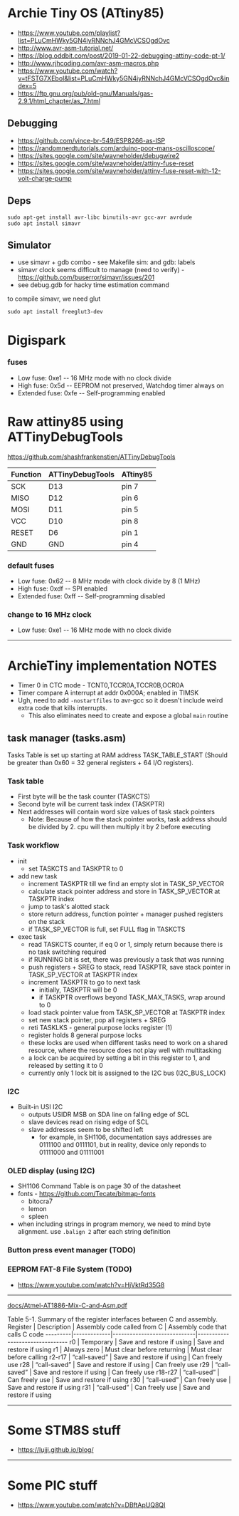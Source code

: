 # Archie Tiny OS (ATtiny85)

- https://www.youtube.com/playlist?list=PLuCmHWky5GN4iyRNNchJ4GMcVCSOgdOvc
- http://www.avr-asm-tutorial.net/
- https://blog.oddbit.com/post/2019-01-22-debugging-attiny-code-pt-1/
- http://www.rjhcoding.com/avr-asm-macros.php
- https://www.youtube.com/watch?v=tFSTG7XEboI&list=PLuCmHWky5GN4iyRNNchJ4GMcVCSOgdOvc&index=5
- https://ftp.gnu.org/pub/old-gnu/Manuals/gas-2.9.1/html_chapter/as_7.html


## Debugging
- https://github.com/vince-br-549/ESP8266-as-ISP
- https://randomnerdtutorials.com/arduino-poor-mans-oscilloscope/
- https://sites.google.com/site/wayneholder/debugwire2
- https://sites.google.com/site/wayneholder/attiny-fuse-reset
- https://sites.google.com/site/wayneholder/attiny-fuse-reset-with-12-volt-charge-pump

## Deps

```
sudo apt-get install avr-libc binutils-avr gcc-avr avrdude
sudo apt install simavr
```


## Simulator

- use simavr + gdb combo - see Makefile sim: and gdb: labels
- simavr clock seems difficult to manage (need to verify) - https://github.com/buserror/simavr/issues/201
- see debug.gdb for hacky time estimation command

to compile simavr, we need glut
```
sudo apt install freeglut3-dev
```

# Digispark
### fuses
- Low fuse: 0xe1  -- 16 MHz mode with no clock divide
- High fuse: 0x5d -- EEPROM not preserved, Watchdog timer always on
- Extended fuse: 0xfe -- Self-programming enabled



# Raw attiny85 using ATTinyDebugTools

https://github.com/shashfrankenstien/ATTinyDebugTools

Function| ATTinyDebugTools | ATtiny85
---|---|---
SCK | D13 | pin 7
MISO | D12 | pin 6
MOSI | D11 | pin 5
VCC | D10 | pin 8
RESET | D6 | pin 1
GND | GND | pin 4

### default fuses
- Low fuse: 0x62  -- 8 MHz mode with clock divide by 8 (1 MHz)
- High fuse: 0xdf -- SPI enabled
- Extended fuse: 0xff  -- Self-programming disabled

### change to 16 MHz clock
- Low fuse: 0xe1  -- 16 MHz mode with no clock divide



-----

# ArchieTiny implementation NOTES

- Timer 0 in CTC mode - TCNT0,TCCR0A,TCCR0B,OCR0A
- Timer compare A interrupt at addr 0x000A; enabled in TIMSK
- Ugh, need to add `-nostartfiles` to avr-gcc so it doesn't include weird extra code that kills interrupts.
    - This also eliminates need to create and expose a global `main` routine

## task manager (tasks.asm)
Tasks Table is set up starting at RAM address TASK_TABLE_START (Should be greater than 0x60 = 32 general registers + 64 I/O registers).

### Task table
- First byte will be the task counter (TASKCTS)
- Second byte will be current task index (TASKPTR)
- Next addresses will contain word size values of task stack pointers
    - Note: Because of how the stack pointer works, task address should be divided by 2. cpu will then multiply it by 2 before executing

### Task workflow
- init
    - set TASKCTS and TASKPTR to 0
- add new task
    - increment TASKPTR till we find an empty slot in TASK_SP_VECTOR
    - calculate stack pointer address and store in TASK_SP_VECTOR at TASKPTR index
    - jump to task's alotted stack
    - store return address, function pointer + manager pushed registers on the stack
    - if TASK_SP_VECTOR is full, set FULL flag in TASKCTS
- exec task
    - read TASKCTS counter, if eq 0 or 1, simply return because there is no task switching required
    - if RUNNING bit is set, there was previously a task that was running
    - push registers + SREG to stack, read TASKPTR, save stack pointer in TASK_SP_VECTOR at TASKPTR index
    - increment TASKPTR to go to next task
        - initially, TASKPTR will be 0
        - if TASKPTR overflows beyond TASK_MAX_TASKS, wrap around to 0
    - load stack pointer value from TASK_SP_VECTOR at TASKPTR index
    - set new stack pointer, pop all registers + SREG
    - reti
TASKLKS - general purpose locks register (1)
    - register holds 8 general purpose locks
    - these locks are used when different tasks need to work on a shared resource,
        where the resource does not play well with multitasking
    - a lock can be acquired by setting a bit in this register to 1, and released by setting it to 0
    - currently only 1 lock bit is assigned to the I2C bus (I2C_BUS_LOCK)


### I2C
- Built-in USI I2C
    - outputs USIDR MSB on SDA line on falling edge of SCL
    - slave devices read on rising edge of SCL
    - slave addresses seem to be shifted left
        - for example, in SH1106, documentation says addresses are 0111100 and 0111101, but in reality, device only reponds to 01111000 and 01111001

### OLED display (using I2C)
- SH1106 Command Table is on page 30 of the datasheet
- fonts - https://github.com/Tecate/bitmap-fonts
    - bitocra7
    - lemon
    - spleen
- when including strings in program memory, we need to mind byte alignment.
    use `.balign 2` after each string definition

### Button press event manager (TODO)


### EEPROM FAT-8 File System (TODO)
- https://www.youtube.com/watch?v=HjVktRd35G8


-----

[docs/Atmel-AT1886-Mix-C-and-Asm.pdf](docs/Atmel-AT1886-Mix-C-and-Asm.pdf)

Table 5-1. Summary of the register interfaces between C and assembly.
Register | Description | Assembly code called from C | Assembly code that calls C code
---------|-------------|-----------------------------|--------------------------------
r0 | Temporary | Save and restore if using | Save and restore if using
r1 | Always zero | Must clear before returning | Must clear before calling
r2-r17 | “call-saved” | Save and restore if using | Can freely use
r28    | “call-saved” | Save and restore if using | Can freely use
r29    | “call-saved” | Save and restore if using | Can freely use
r18-r27 | “call-used” | Can freely use | Save and restore if using
r30     | “call-used” | Can freely use | Save and restore if using
r31     | “call-used” | Can freely use | Save and restore if using


-----

# Some STM8S stuff

- https://lujji.github.io/blog/


-----

# Some PIC stuff

- https://www.youtube.com/watch?v=DBftApUQ8QI
